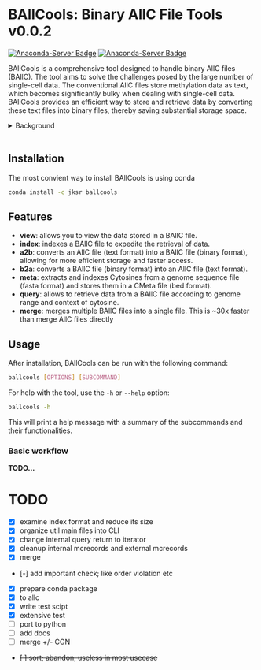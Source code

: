 # BAllCools: Binary AllC File Tools v0.0.2

[![Anaconda-Server Badge](https://anaconda.org/jksr/ballcools/badges/version.svg)](https://anaconda.org/jksr/ballcools)
[![Anaconda-Server Badge](https://anaconda.org/jksr/ballcools/badges/latest_release_date.svg)](https://anaconda.org/jksr/ballcools)

BAllCools is a comprehensive tool designed to handle binary AllC files (BAllC). The tool aims to solve the challenges posed by the large number of single-cell data. The conventional AllC files store methylation data as text, which becomes significantly bulky when dealing with single-cell data. BAllCools provides an efficient way to store and retrieve data by converting these text files into binary files, thereby saving substantial storage space.


<details>
  <summary>Background</summary>
  
### AllC format
AllC format is a tab-separated-value (tsv) text format containing base level methylation and coverage counts, originally defined in [methylpy](https://github.com/yupenghe/methylpy), a python package developed in the [Ecker lab](https://ecker.salk.edu/) for bulk WGBS-seq data analysis.

|index|column name|example|note|
|:----:|:-----:|:-----:|:---:|
|1|chromosome|12|with no "chr"|
|2|position|18283342|1-based|
|3|strand|+|either + or -|
|4|sequence context|CGT|can be more than 3 bases|
|5|mc|18|count of reads supporting methylation|
|6|cov|21|read coverage|
|7|methylated|1|indicator of significant methylation (1 if no test is performed)|

### BAllC format

**TODO...**

</details>
<br/>



## Installation

The most convient way to install BAllCools is using conda
```bash
conda install -c jksr ballcools
```

## Features

- **view**: allows you to view the data stored in a BAllC file.
- **index**: indexes a BAllC file to expedite the retrieval of data.
- **a2b**: converts an AllC file (text format) into a BAllC file (binary format), allowing for more efficient storage and faster access.
- **b2a**: converts a BAllC file (binary format) into an AllC file (text format).
- **meta**: extracts and indexes Cytosines from a genome sequence file (fasta format) and stores them in a CMeta file (bed format).
- **query**: allows to retrieve data from a BAllC file according to genome range and context of cytosine.
- **merge**: merges multiple BAllC files into a single file. This is ~30x faster than merge AllC files directly

## Usage

After installation, BAllCools can be run with the following command:

```bash
ballcools [OPTIONS] [SUBCOMMAND]
```

For help with the tool, use the `-h` or `--help` option:

```bash
ballcools -h
```

This will print a help message with a summary of the subcommands and their functionalities.

### Basic workflow
**TODO...**












    
# TODO
- [x] examine index format and reduce its size
- [x] organize util main files into CLI
- [x] change internal query return to iterator
- [x] cleanup internal mcrecords and external mcrecords
- [x] merge
- [-] add important check; like order violation etc
- [x] prepare conda package
- [x] to allc
- [x] write test scipt
- [x] extensive test
- [ ] port to python
- [ ] add docs
- [ ] merge +/- CGN
- ~~[ ] sort; abandon, useless in most usecase~~
